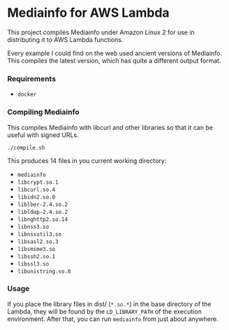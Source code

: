 # Mediainfo for AWS Lambda

This project compiles Mediainfo under Amazon Linux 2 for use in distributing it to AWS Lambda functions.

Every example I could find on the web used ancient versions of Mediainfo. This compiles the latest version, which has quite a different output format.

### Requirements

* `docker`

### Compiling Mediainfo

This compiles Mediainfo with libcurl and other libraries so that it can be useful with signed URLs.

`./compile.sh`

This produces 14 files in you current working directory:

* `mediainfo`
* `libcrypt.so.1`
* `libcurl.so.4`
* `libidn2.so.0`
* `liblber-2.4.so.2`
* `libldap-2.4.so.2`
* `libnghttp2.so.14`
* `libnss3.so`
* `libnssutil3.so`
* `libsasl2.so.3`
* `libsmime3.so`
* `libssh2.so.1`
* `libssl3.so`
* `libunistring.so.0`

### Usage

If you place the library files in dist/ (`*.so.*`) in the base directory of the Lambda, they will be found by the `LD_LIBRARY_PATH` of the execution environment. After that, you can run `mediainfo` from just about anywhere.
